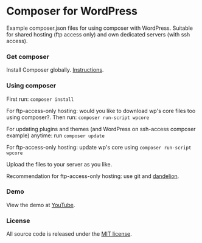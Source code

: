 # Composer for WordPress
Example composer.json files for using composer with WordPress. Suitable for shared hosting (ftp access only) and own dedicated servers (with ssh access).

### Get composer
Install Composer globally. [Instructions](https://getcomposer.org/doc/00-intro.md#installation-linux-unix-osx).

### Using composer
First run: `composer install`

For ftp-access-only hosting: would you like to download wp's core files too using composer?. Then run: `composer run-script wpcore`

For updating plugins and themes (and WordPress on ssh-access composer example) anytime: run `composer update`

For ftp-access-only hosting: update wp's core using `composer run-script wpcore`

Upload the files to your server as you like.

Recommendation for ftp-access-only hosting: use git and [dandelion](https://github.com/scttnlsn/dandelion).

### Demo
View the demo at [YouTube](https://www.youtube.com/watch?v=2M8tlyhrGQw).

### License
All source code is released under the [MIT license](https://opensource.org/licenses/MIT).
